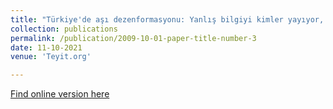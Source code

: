 ```yaml
---
title: "Türkiye'de aşı dezenformasyonu: Yanlış bilgiyi kimler yayıyor, ilişki ağları ne?(TR)-Vaccine disinformation in Turkey: Who spreads disinformation and what are their networks?."
collection: publications
permalink: /publication/2009-10-01-paper-title-number-3
date: 11-10-2021
venue: 'Teyit.org'

---
```


[Find online version here](https://teyit.org/teyitpedia-turkiyede-asi-dezenformasyonu-yanlis-bilgiyi-kimler-yayiyor-iliski-aglari-ne)



